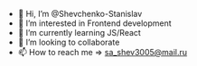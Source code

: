 - 👋 Hi, I’m @Shevchenko-Stanislav
- 👀 I’m interested in Frontend development
- 🌱 I’m currently learning JS/React
- 💞️ I’m looking to collaborate
- 📫 How to reach me => sa_shev3005@mail.ru

<!-- -
Shevchenko-Stanislav/Shevchenko-Stanislav is a ✨ special ✨ repository because its `README.md` (this file) appears on your GitHub profile.
You can click the Preview link to take a look at your changes.
- -->
